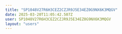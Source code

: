 ```yaml
---
title: "SP1048V27R6H3CEZ2CZJR9J5E34EZ0G9NX6K3MQGV"
date: 2025-03-20T11:05:42.507Z
user: SP1048V27R6H3CEZ2CZJR9J5E34EZ0G9NX6K3MQGV
layout: "users"
---
```

    